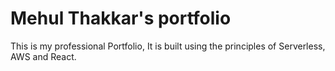 # Mehul Thakkar's portfolio

This is my professional Portfolio, It is built using the principles of Serverless, AWS and React. 
